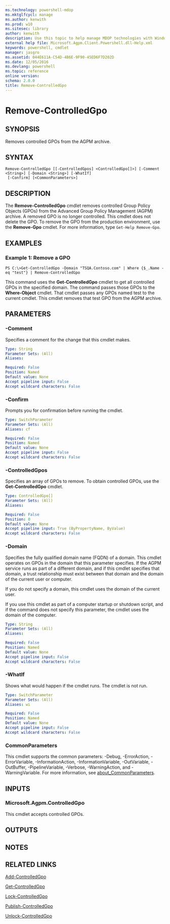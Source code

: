 ```yaml
---
ms.technology: powershell-mdop
ms.mktglfcycl: manage
ms.author: kenwith
ms.prod: w10
ms.sitesec: library
author: kenwith
description: Use this topic to help manage MDOP technologies with Windows PowerShell.
external help file: Microsoft.Agpm.Client.Powershell.dll-Help.xml
keywords: powershell, cmdlet
manager: jasgro 
ms.assetid: 044E611A-C54D-4B6E-9F90-45ED6F7D202D
ms.date: 12/05/2016
ms.devlang: powershell
ms.topic: reference
online version: 
schema: 2.0.0
title: Remove-ControlledGpo
---
```


# Remove-ControlledGpo

## SYNOPSIS
Removes controlled GPOs from the AGPM archive.

## SYNTAX

```
Remove-ControlledGpo [[-ControlledGpos] <ControlledGpo[]>] [-Comment <String>] [-Domain <String>] [-WhatIf]
 [-Confirm] [<CommonParameters>]
```

## DESCRIPTION
The **Remove-ControlledGpo** cmdlet removes controlled Group Policy Objects (GPOs) from the Advanced Group Policy Management (AGPM) archive.
A removed GPO is no longer controlled.
This cmdlet does not delete the GPO.
To remove the GPO from the production environment, use the **Remove-Gpo** cmdlet.
For more information, type `Get-Help Remove-Gpo`.

## EXAMPLES

### Example 1: Remove a GPO
```
PS C:\>Get-ControlledGpo -Domain "TSQA.Contoso.com" | Where {$_.Name -eq "test"} | Remove-ControlledGpo
```

This command uses the **Get-ControlledGpo** cmdlet to get all controlled GPOs in the specified domain.
The command passes those GPOs to the **Where-Object** cmdlet.
That cmdlet passes any GPOs named test to the current cmdlet.
This cmdlet removes that test GPO from the AGPM archive.

## PARAMETERS

### -Comment
Specifies a comment for the change that this cmdlet makes.

```yaml
Type: String
Parameter Sets: (All)
Aliases: 

Required: False
Position: Named
Default value: None
Accept pipeline input: False
Accept wildcard characters: False
```

### -Confirm
Prompts you for confirmation before running the cmdlet.

```yaml
Type: SwitchParameter
Parameter Sets: (All)
Aliases: cf

Required: False
Position: Named
Default value: None
Accept pipeline input: False
Accept wildcard characters: False
```

### -ControlledGpos
Specifies an array of GPOs to remove.
To obtain controlled GPOs, use the **Get-ControlledGpo** cmdlet.

```yaml
Type: ControlledGpo[]
Parameter Sets: (All)
Aliases: 

Required: False
Position: 0
Default value: None
Accept pipeline input: True (ByPropertyName, ByValue)
Accept wildcard characters: False
```

### -Domain
Specifies the fully qualified domain name (FQDN) of a domain.
This cmdlet operates on GPOs in the domain that this parameter specifies.
If the AGPM service runs as part of a different domain, and if this cmdlet specifies that domain, a trust relationship must exist between that domain and the domain of the current user or computer.

If you do not specify a domain, this cmdlet uses the domain of the current user.

If you use this cmdlet as part of a computer startup or shutdown script, and if the command does not specify this parameter, the cmdlet uses the domain of the computer.

```yaml
Type: String
Parameter Sets: (All)
Aliases: 

Required: False
Position: Named
Default value: None
Accept pipeline input: False
Accept wildcard characters: False
```

### -WhatIf
Shows what would happen if the cmdlet runs. The cmdlet is not run.

```yaml
Type: SwitchParameter
Parameter Sets: (All)
Aliases: wi

Required: False
Position: Named
Default value: None
Accept pipeline input: False
Accept wildcard characters: False
```

### CommonParameters
This cmdlet supports the common parameters: -Debug, -ErrorAction, -ErrorVariable, -InformationAction, -InformationVariable, -OutVariable, -OutBuffer, -PipelineVariable, -Verbose, -WarningAction, and -WarningVariable. For more information, see [about_CommonParameters](http://go.microsoft.com/fwlink/?LinkID=113216).

## INPUTS

### Microsoft.Agpm.ControlledGpo
This cmdlet accepts controlled GPOs.

## OUTPUTS

## NOTES

## RELATED LINKS

[Add-ControlledGpo](./Add-ControlledGpo.md)

[Get-ControlledGpo](./Get-ControlledGpo.md)

[Lock-ControlledGpo](./Lock-ControlledGpo.md)

[Publish-ControlledGpo](./Publish-ControlledGpo.md)

[Unlock-ControlledGpo](./Unlock-ControlledGpo.md)
